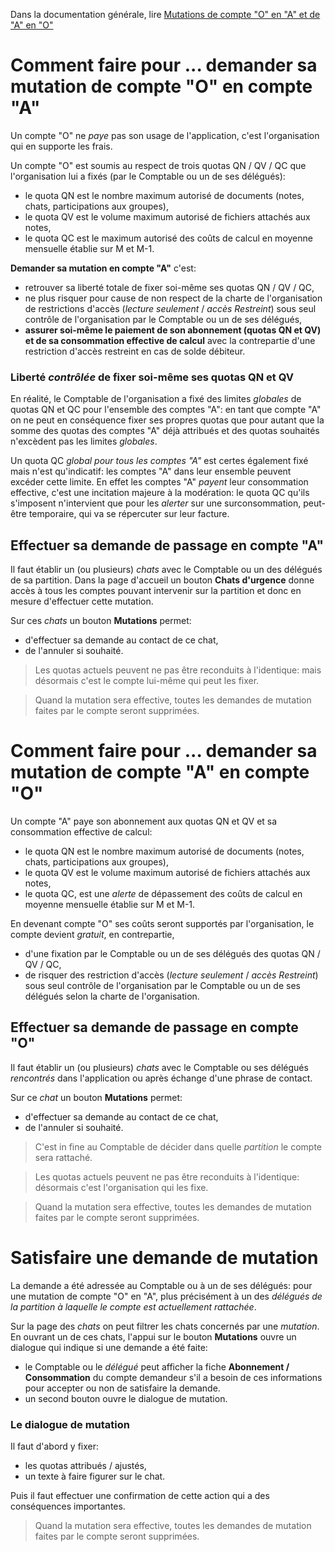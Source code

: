 Dans la documentation générale, lire <a href="$$/appli/mutations_oa.html" target="_blank">Mutations de compte "O" en "A" et de "A" en "O"</a>

# Comment faire pour ... demander sa mutation de compte "O" en compte "A"
Un compte "O" ne _paye_ pas son usage de l'application, c'est l'organisation qui en supporte les frais. 

Un compte "O" est soumis au respect de trois quotas QN / QV / QC que l'organisation lui a fixés (par le Comptable ou un de ses délégués):
- le quota QN est le nombre maximum autorisé de documents (notes, chats, participations aux groupes),
- le quota QV est le volume maximum autorisé de fichiers attachés aux notes,
- le quota QC est le maximum autorisé des coûts de calcul en moyenne mensuelle établie sur M et M-1.

**Demander sa mutation en compte "A"** c'est:
- retrouver sa liberté totale de fixer soi-même ses quotas QN / QV / QC,
- ne plus risquer pour cause de non respect de la charte de l'organisation de restrictions d'accès (_lecture seulement_ / _accès Restreint_) sous seul contrôle de l'organisation par le Comptable ou un de ses délégués,
- **assurer soi-même le paiement de son abonnement (quotas QN et QV) et de sa consommation effective de calcul** avec la contrepartie d'une restriction d'accès restreint en cas de solde débiteur.

### Liberté _contrôlée_ de fixer soi-même ses quotas QN et QV
En réalité, le Comptable de l'organisation a fixé des limites _globales_ de quotas QN et QC pour l'ensemble des comptes "A": en tant que compte "A" on ne peut en conséquence fixer ses propres quotas que pour autant que la somme des quotas des comptes "A" déjà attribués et des quotas souhaités n'excèdent pas les limites _globales_.

Un quota QC _global pour tous les comptes "A"_ est certes également fixé mais n'est qu'indicatif: les comptes "A" dans leur ensemble peuvent excéder cette limite. En effet les comptes "A" _payent_ leur consommation effective, c'est une incitation majeure à la modération: le quota QC qu'ils s'imposent n'intervient que pour les _alerter_ sur une surconsommation, peut-être temporaire, qui va se répercuter sur leur facture.

## Effectuer sa demande de passage en compte "A"
Il faut établir un (ou plusieurs) _chats_ avec le Comptable ou un des délégués de sa partition. Dans la page d'accueil un bouton **Chats d'urgence** donne accès à tous les comptes pouvant intervenir sur la partition et donc en mesure d'effectuer cette mutation.

Sur ces _chats_ un bouton **Mutations** permet:
- d'effectuer sa demande au contact de ce chat,
- de l'annuler si souhaité.

> Les quotas actuels peuvent ne pas être reconduits à l'identique: mais désormais c'est le compte lui-même qui peut les fixer.

> Quand la mutation sera effective, toutes les demandes de mutation faites par le compte seront supprimées.

# Comment faire pour ... demander sa mutation de compte "A" en compte "O"
Un compte "A" paye son abonnement aux quotas QN et QV et sa consommation effective de calcul:
- le quota QN est le nombre maximum autorisé de documents (notes, chats, participations aux groupes),
- le quota QV est le volume maximum autorisé de fichiers attachés aux notes,
- le quota QC, est une _alerte_ de dépassement des coûts de calcul en moyenne mensuelle établie sur M et M-1.

En devenant compte "O" ses coûts seront supportés par l'organisation, le compte devient _gratuit_, en contrepartie,
- d'une fixation par le Comptable ou un de ses délégués des quotas QN / QV / QC,
- de risquer des restriction d'accès (_lecture seulement_ / _accès Restreint_) sous seul contrôle de l'organisation par le Comptable ou un de ses délégués selon la charte de l'organisation.

## Effectuer sa demande de passage en compte "O"
Il faut établir un (ou plusieurs) _chats_ avec le Comptable ou ses délégués _rencontrés_ dans l'application ou après échange d'une phrase de contact.

Sur ce _chat_ un bouton **Mutations** permet:
- d'effectuer sa demande au contact de ce chat,
- de l'annuler si souhaité.

> C'est in fine au Comptable de décider dans quelle _partition_ le compte sera rattaché.

> Les quotas actuels peuvent ne pas être reconduits à l'identique: désormais c'est l'organisation qui les fixe.

> Quand la mutation sera effective, toutes les demandes de mutation faites par le compte seront supprimées.

# Satisfaire une demande de mutation
La demande a été adressée au Comptable ou à un de ses délégués: pour une mutation de compte "O" en "A", plus précisément à un des _délégués de la partition à laquelle le compte est actuellement rattachée_.

Sur la page des _chats_ on peut filtrer les chats concernés par une _mutation_. En ouvrant un de ces chats, l'appui sur le bouton **Mutations** ouvre un dialogue qui indique si une demande a été faite:
- le Comptable ou le _délégué_ peut afficher la fiche **Abonnement / Consommation** du compte demandeur s'il a besoin de ces informations pour accepter ou non de satisfaire la demande.
- un second bouton ouvre le dialogue de mutation.

### Le dialogue de mutation
Il faut d'abord y fixer:
- les quotas attribués / ajustés,
- un texte à faire figurer sur le chat.

Puis il faut effectuer une confirmation de cette action qui a des conséquences importantes.

> Quand la mutation sera effective, toutes les demandes de mutation faites par le compte seront supprimées.
